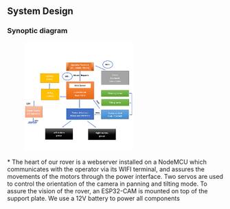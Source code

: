 ## System Design

### Synoptic diagram

<figure>
<img src="../img/synoptic.png" width="60%">
</figure>
 * The heart of our rover is a webserver installed on a NodeMCU which communicates with the operator via its WIFI terminal, and assures the movements of the motors through the power interface. Two servos are used to control the orientation of the camera in panning and tilting mode. To assure the vision of the rover, an ESP32-CAM is mounted on top of the support plate. We use a 12V battery to power all components